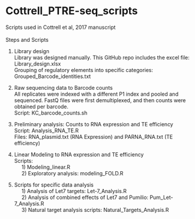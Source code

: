 # Cottrell_PTRE-seq_scripts
Scripts used in Cottrell et al, 2017 manuscript<br /><br />
Steps and Scripts
1. Library design 
<br /> Library was designed manually. This GitHub repo includes the excel file: Library_design.xlsx
<br /> Grouping of regulatory elements into specific categories: Grouped_Barcode_identities.txt

2. Raw sequencing data to Barcode counts<br />
All replicates were indexed with a different P1 index and pooled and sequenced. FastQ files were first demultiplexed, and then counts were obtained per barcode. <br />Script: KC_barcode_counts.sh 

3. Preliminary analysis: Counts to RNA expression and TE efficiency
<br />Script: Analysis_RNA_TE.R<br />
Files: RNA_plasmid.txt (RNA Expression) and PARNA_RNA.txt (TE efficiency)

4. Linear Modeling to RNA expression and TE efficiency 
<br />Scripts: <br />
&nbsp;&nbsp;&nbsp;&nbsp;&nbsp;1) Modeling_linear.R<br />
&nbsp;&nbsp;&nbsp;&nbsp;&nbsp;2) Exploratory analysis: modeling_FOLD.R<br />

5. Scripts for specific data analysis
<br />&nbsp;&nbsp;&nbsp;&nbsp;&nbsp;1) Analysis of Let7 targets: Let-7_Analysis.R<br />
&nbsp;&nbsp;&nbsp;&nbsp;&nbsp;2) Analysis of combined effects of Let7 and Pumilio: Pum_Let-7_Analysis.R<br />
&nbsp;&nbsp;&nbsp;&nbsp;&nbsp;3) Natural target analysis scripts: Natural_Targets_Analysis.R

